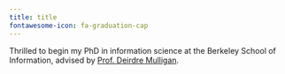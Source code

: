 ```yaml
---
title: title
fontawesome-icon: fa-graduation-cap
---
```


Thrilled to begin my PhD in information science at the Berkeley School of Information, advised by [Prof. Deirdre Mulligan](https://www.ischool.berkeley.edu/people/deirdre-mulligan).
